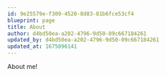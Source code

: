 ```yaml
---
id: 9e25579e-f309-4520-8d83-81b6fce53cf4
blueprint: page
title: About
author: d4bd50ea-a202-4796-9d50-09c667184261
updated_by: d4bd50ea-a202-4796-9d50-09c667184261
updated_at: 1675096141
---
```

About me!